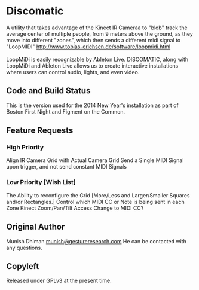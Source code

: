 # Discomatic 

A utility that takes advantage of the Kinect IR Cameraa to "blob" track the average center of multiple people, from 9 meters above the ground, as they move into different "zones", which then sends a different midi signal to "LoopMIDI" http://www.tobias-erichsen.de/software/loopmidi.html
<br>
<br>LoopMiDi is easily recognizable by Ableton Live.  DISCOMATIC, along with LoopMiDi and Ableton Live allows us to create interactive installations where users can control audio, lights, and even video.

## Code and Build Status

This is the version used for the 2014 New Year's installation as part of Boston First Night and Figment on the Common.

## Feature Requests

### High Priority
Align IR Camera Grid with Actual Camera Grid
Send a Single MIDI Signal upon trigger, and not send constant MIDI Signals

### Low Priority [Wish List]
The Ability to reconfigure the Grid [More/Less and Larger/Smaller Squares and/or Rectangles.]
Control which MIDI CC or Note is being sent in each Zone
Kinect Zoom/Pan/Tilt Access
Change to MIDI CC?

## Original Author
Munish Dhiman
munish@gestureresearch.com
He can be contacted with any questions.

## Copyleft

Released under GPLv3 at the present time.
